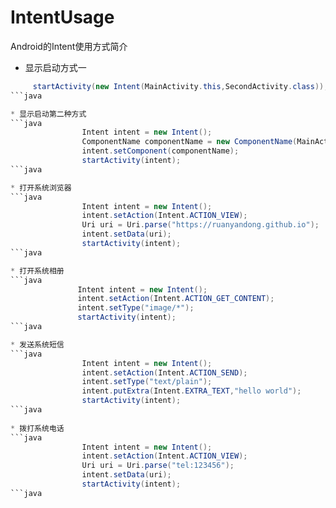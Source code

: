 # IntentUsage
Android的Intent使用方式简介

* 显示启动方式一
```java
     startActivity(new Intent(MainActivity.this,SecondActivity.class));
```java

* 显示启动第二种方式
```java
                Intent intent = new Intent();
                ComponentName componentName = new ComponentName(MainActivity.this,SecondActivity.class);
                intent.setComponent(componentName);
                startActivity(intent);
```java

* 打开系统浏览器
```java
                Intent intent = new Intent();
                intent.setAction(Intent.ACTION_VIEW);
                Uri uri = Uri.parse("https://ruanyandong.github.io");
                intent.setData(uri);
                startActivity(intent);
```java

* 打开系统相册 
```java
               Intent intent = new Intent();
               intent.setAction(Intent.ACTION_GET_CONTENT);
               intent.setType("image/*");
               startActivity(intent);                
```java  

* 发送系统短信
```java
                Intent intent = new Intent();
                intent.setAction(Intent.ACTION_SEND);
                intent.setType("text/plain");
                intent.putExtra(Intent.EXTRA_TEXT,"hello world");
                startActivity(intent);
```java                
                 
* 拨打系统电话  
```java
                Intent intent = new Intent();
                intent.setAction(Intent.ACTION_VIEW);
                Uri uri = Uri.parse("tel:123456");
                intent.setData(uri);
                startActivity(intent);
```java                
